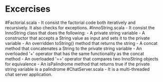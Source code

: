 # Excercises
#Factorial.scala - It consist the factorial code both iteratively and recursively. It also checks for exceptions.
#InnoString.scala - It consist the InnoString class that does the following:
    - A private string variable
    - A constructor that accepts a String value as input and sets it to the private variable
    - An overridden toString() method that returns the string
    - A concat method that concatenates a String to the private string variable
    - An overloaded '+' operator that has the same functionality as the concat method
    - An overloaded '==' operator that compares two InnoString objects for equivalence
    - An isPalindrome method that returns true if the private string variable is a palindrome
#ChatServer.scala - It is a multi-threaded chat server application.

